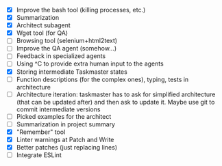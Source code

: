 - [X] Improve the bash tool (killing processes, etc.)
- [X] Summarization
- [X] Architect subagent
- [X] Wget tool (for QA)
- [ ] Browsing tool (selenium+html2text)
- [ ] Improve the QA agent (somehow...)
- [ ] Feedback in specialized agents
- [ ] Using ^C to provide extra human input to the agents
- [X] Storing intermediate Taskmaster states
- [ ] Function descriptions (for the complex ones), typing, tests in architecture
- [ ] Architecture iteration: taskmaster has to ask for simplified architecture (that can be updated after) and then ask
  to update it. Maybe use git to commit intermediate versions
- [ ] Picked examples for the architect
- [ ] Summarization in project summary
- [X] "Remember" tool
- [X] Linter warnings at Patch and Write
- [X] Better patches (just replacing lines)
- [ ] Integrate ESLint

